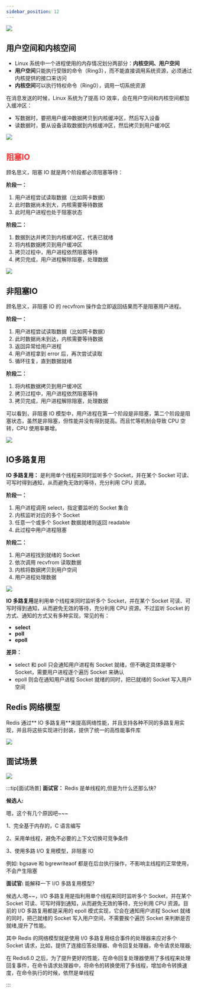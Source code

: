 ```yaml
---
sidebar_position: 12
---
```



![](./image/image_f60987b3-78c7-4bbb-bd87-69a6d605ec1b.png)

## 用户空间和内核空间
+ Linux 系统中一个进程使用的内存情况划分两部分：**内核空间、用户空间**
+ **用户空间**只能执行受限的命令（Ring3），而不能直接调用系统资源，必须通过内核提供的接口来访问
+ **内核空间**可以执行特权命令（Ring0），调用一切系统资源



在消息发送的时候，Linux 系统为了提高 IO 效率，会在用户空间和内核空间都加入缓冲区：

+ 写数据时，要把用户缓冲数据拷贝到内核缓冲区，然后写入设备
+ 读数据时，要从设备读取数据到内核缓冲区，然后拷贝到用户缓冲区

![](./image/image_959b877d-2747-4f49-9ba0-73151f5a2494.png)

## <font style="color:rgb(243, 50, 50);">阻塞IO</font>
顾名思义，阻塞 IO 就是两个阶段都必须阻塞等待：

**阶段一：**

1. 用户进程尝试读取数据（比如网卡数据）
2. 此时数据尚未到大，内核需要等待数据
3. 此时用户进程也处于阻塞状态

**阶段二：**

1. 数据到达并拷贝到内核缓冲区，代表已就绪
2. 将内核数据拷贝到用户缓冲区
3. 拷贝过程中，用户进程依然阻塞等待
4. 拷贝完成，用户进程解除阻塞，处理数据



![](./image/image_e7fe02b3-eb65-4f43-87e6-97c822d32ed1.png)

## 非阻塞IO
顾名思义，非阻塞 IO 的 recvfrom 操作会立即返回结果而不是阻塞用户进程。

**阶段一：**

1. 用户进程尝试读取数据（比如网卡数据）
2. 此时数据尚未到达，内核需要等待数据
3. 返回异常给用户进程
4. 用户进程拿到 error 后，再次尝试读取
5. 循环往复，直到数据就绪

**阶段二：**

1. 将内核数据拷贝到用户缓冲区
2. 拷贝过程中，用户进程依然阻塞等待
3. 拷贝完成，用户进程解除阻塞，处理数据

可以看到，非阻塞 IO 模型中，用户进程在第一个阶段是非阻塞，第二个阶段是阻塞状态，虽然是非阻塞，但性能并没有得到提高。而且忙等机制会导致 CPU 空转，CPU 使用率暴增。



![](./image/image_c07ad076-3349-433b-af18-6b4a70393285.png)

## IO多路复用
**IO 多路复用：** 是利用单个线程来同时监听多个 Socket，并在某个 Socket 可读、可写时得到通知，从而避免无效的等待，充分利用 CPU 资源。

**阶段一：**

1. 用户进程调用 select，指定要监听的 Socket 集合
2. 内核监听对应的多个 Socket
3. 任意一个或多个 Socket 数据就绪则返回 readable
4. 此过程中用户进程阻塞

**阶段二：**

1. 用户进程找到就绪的 Socket
2. 依次调用 recvfrom 读取数据
3. 内核将数据拷贝到用户空间
4. 用户进程处理数据

![](./image/image_48428502-0df0-4371-94e8-7c607b4a8490.png)

**IO 多路复用**是利用单个线程来同时监听多个 Socket，并在某个 Socket 可读、可写时得到通知，从而避免无效的等待，充分利用 CPU 资源。不过监听 Socket 的方式、通知的方式又有多种实现，常见的有：

+ **select**
+ **poll**
+ **epoll**

**差异：**

+ select 和 poll 只会通知用户进程有 Socket 就绪，但不确定具体是哪个 Socket，需要用户进程逐个遍历 Socket 来确认
+ epoll 则会在通知用户进程 Socket 就绪的同时，把已就绪的 Socket 写入用户空间





## Redis 网络模型
Redis 通过** IO 多路复用**来提高网络性能，并且支持各种不同的多路复用实现，并且将这些实现进行封装，提供了统一的高性能事件库

![](./image/image_4de9d9a1-1343-43fe-97ab-686c99c638d5.png)

## 面试场景
![](./image/image_3669d212-b24f-4921-b26e-9d3e79fe2bcb.png)



:::tip[面试场景]
**面试官：** Redis 是单线程的,但是为什么还那么快?

**候选人:**

嗯，这个有几个原因吧~~~

1、完全基于内存的，C 语言编写

2、采用单线程，避免不必要的上下文切换可竞争条件

3、使用多路 I/O 复用模型，非阻塞 IO

例如: bgsave 和 bgrewriteaof 都是在后台执行操作，不影响主线程的正常使用，不会产生阻塞


**面试官:** 能解释一下 I/O 多路复用模型?

候选人:嗯~~，I/O 多路复用是指利用单个线程来同时监听多个 Socket，并在某个 Socket 可读、可写时得到通知，从而避免无效的等待，充分利用 CPU 资源。目前的 I/O 多路复用都是采用的 epoll 模式实现，它会在通知用户进程 Socket 就绪的同时，把己就绪的 Socket 写入用户空间，不需要挨个遍历 Socket 来判断是否就绪,提升了性能。

其中 Redis 的网络模型就是使用 I/0 多路复用结合事件的处理器来应对多个 Socket 请求，比如，提供了连接应答处理器、命令回复处理器，命令请求处理器;

在 Redis6.0 之后，为了提升更好的性能，在命令回复处理器使用了多线程来处理回复事件，在命令请求处理器中，将命令的转换使用了多线程，增加命令转换速度，在命令执行的时候，依然是单线程

:::

